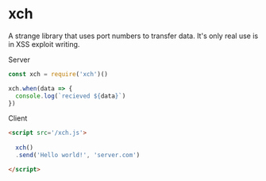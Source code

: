 # xch

A strange library that uses port numbers to transfer data. It's only real use is in XSS exploit writing.


Server

```js
const xch = require('xch')()

xch.when(data => {
  console.log(`recieved ${data}`)
})
```


Client

```html
<script src='/xch.js'>
  
  xch()
  .send('Hello world!', 'server.com')

</script>
```
